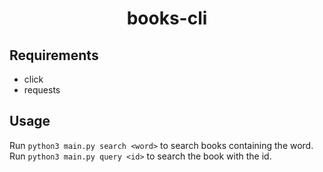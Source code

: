 <div align="center">
    <h1>books-cli</h1>
</div>

## Requirements ##

- click
- requests

## Usage ##

Run `python3 main.py search <word>` to search books containing the word.
Run `python3 main.py query <id>` to search the book with the id.